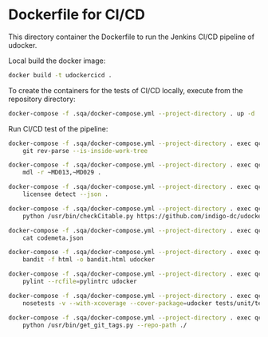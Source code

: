# Dockerfile for CI/CD

This directory container the Dockerfile to run the Jenkins CI/CD pipeline of udocker.

Local build the docker image:

```bash
docker build -t udockercicd .
```

To create the containers for the tests of CI/CD locally, execute from the repository directory:

```bash
docker-compose -f .sqa/docker-compose.yml --project-directory . up -d
```

Run CI/CD test of the pipeline:

```bash
docker-compose -f .sqa/docker-compose.yml --project-directory . exec qc.acc_udocker \
    git rev-parse --is-inside-work-tree

docker-compose -f .sqa/docker-compose.yml --project-directory . exec qc.doc_udocker \
    mdl -r ~MD013,~MD029 .

docker-compose -f .sqa/docker-compose.yml --project-directory . exec qc.lic_udocker \
    licensee detect --json .

docker-compose -f .sqa/docker-compose.yml --project-directory . exec qc.met01_udocker \
    python /usr/bin/checkCitable.py https://github.com/indigo-dc/udocker

docker-compose -f .sqa/docker-compose.yml --project-directory . exec qc.met02_udocker \
    cat codemeta.json

docker-compose -f .sqa/docker-compose.yml --project-directory . exec qc.sec_udocker \
    bandit -f html -o bandit.html udocker

docker-compose -f .sqa/docker-compose.yml --project-directory . exec qc.sty_udocker \
    pylint --rcfile=pylintrc udocker

docker-compose -f .sqa/docker-compose.yml --project-directory . exec qc.uni_udocker \
    nosetests -v --with-xcoverage --cover-package=udocker tests/unit/test*.py

docker-compose -f .sqa/docker-compose.yml --project-directory . exec qc.ver_udocker \
    python /usr/bin/get_git_tags.py --repo-path ./
```

